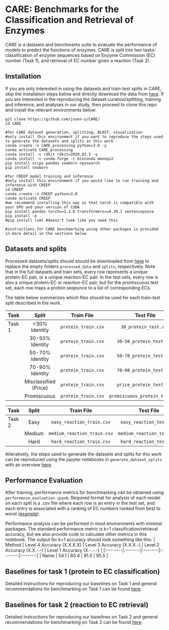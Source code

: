 # CARE:  Benchmarks for the Classification and Retrieval of Enzymes
CARE is a datasets and benchmarks suite to evaluate the performance of models to predict the functions of enzymes. CARE is split into two tasks: classification of enzyme sequences based on Enzyme Commission (EC) number (Task 1), and retrieval of EC number given a reaction (Task 2).

## Installation
If you are only interested in using the datasets and train-test splits in CARE, skip the installation steps below and directly download the data from [here](link). If you are interested in the reproducing the dataset curation/splitting, training and inference, and analyses in our study, then proceed to clone this repo and install the relevant environments below:

```
git clone https://github.com/jsunn-y/CARE/
cd CARE

#for CARE dataset generation, splitting, BLAST, visualization
#only install this environment if you want to reproduce the steps used to generate the datasets and splits in this work
conda create -n CARE_processing python=3.8 -y
conda activate CARE_processing
conda install -c rdkit rdkit=2020.03.3 -y
conda install -c conda-forge -c bioconda mmseqs2
pip install scipy pandas seaborn npysearch
pip install seaborn

#for CREEP model training and inference
#only install this environment if you would like to run training and inference with CREEP
cd CREEP
conda create -n CREEP python=3.8
conda activate CREEP
#we recommend installing this way so that torch is compatible with your GPU and your version of CUDA
pip install pandas torch==2.2.0 transformers==4.39.1 sentencepiece
pip install -e .
#pip install lxml #doesn't look like you need this

#instructions for CARE benchmarking using other packages is provided in more detail in the sections below
```
## Datasets and splits
Processed datasets/splits should should be downloaded from [here](link) to replace the empty folders `processed_data` and `splits`, respectively. Note that in the full datasets and train sets, every row represents a unique protein-EC pair, or a unique reaction-EC pair. In the test sets, every row is also a unique protein-EC or reaction-EC pair, but for the promiscuous test set, each row maps a protein seqeunce to a list of corresponding ECs.

The table below summarizes which files should be used for each train-test split described in the work.

| Task | Split |Train File | Test File |
|:--------|:-------:|:-------:|:-------:|
| Task 1 | <30% Identity | `protein_train.csv` | `30_protein_test.csv` | 
|  | 30-50% Identity | `protein_train.csv` | `30-50_protein_test.csv` |
|  | 50-70% Identity | `protein_train.csv` | `50-70_protein_test.csv` |
|  | 70-90% Identity | `protein_train.csv` | `70-90_protein_test.csv` |
|  | Misclassified (Price) | `protein_train.csv` | `price_protein_test.csv` |
|  | Promiscuous | `protein_train.csv` | `promiscuous_protein_test.csv` |

| Task | Split |Train File | Test File |
|:--------|:-------:|:-------:|:-------:|
| Task 2 |  Easy | `easy_reaction_train.csv` | `easy_reaction_test.csv` |
|  | Medium | `medium_reaction_train.csv` | `medium_reaction_test.csv` |
|  | Hard | `hard_reaction_train.csv` | `hard_reaction_test.csv` |

Alteratively, the steps used to generate the datasets and splits for this work can be reproduced using the jupyter notebooks in `generate_dataset_splits` with an overview [here](generate_datasets_splits).

## Performance Evaluation
After training, performance metrics for benchmarking can be obtained using `performance_evaluation.ipynb`. Required format for analysis of each model on each split is a .csv file where each row is an entry in the test set, and each entry is associated with a ranking of EC numbers ranked from best to worst ([example](link)).

Performance analysis can be performed in most environments with minimal packages. The standard performance metric is k=1 classification/retrieval accuracy, but we also provide code to calculate other metrics in this notebook. The output for k=1 accuracy should look something like this:
| Method | Level 4 Accuracy (X.X.X.X) | Level 3 Accuracy (X.X.X.-) | Level 2 Accuracy (X.X.-.-) | Level 1 Accuracy (X.-.-.-) |
|:--------|:-------:|:-------:|:-------:|:-------:|
| Name |  54.1 | 60.4 | 81.0 | 95.5 |


## Baselines for task 1 (protein to EC classification)
Detailed instructions for reproducing our baselines on Task 1 and general recommendations for benchmarking on Task 1 can be found [here](task1_baselines).

## Baselines for task 2 (reaction to EC retrieval)

Detailed instructions for reproducing our baselines on Task 2 and general recommendations for benchmarking on Task 2 can be found [here](task2_baselines).
